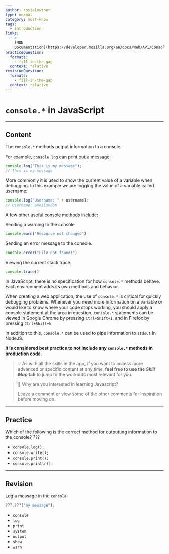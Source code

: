 ```yaml
---
author: rosielowther
type: normal
category: must-know
tags:
  - introduction
links:
  - >-
    [MDN
    Documentation](https://developer.mozilla.org/en/docs/Web/API/Console/log){documentation}
practiceQuestion:
  formats:
    - fill-in-the-gap
  context: relative
revisionQuestion:
  formats:
    - fill-in-the-gap
  context: relative
---
```


# `console.*` in JavaScript


---

## Content

The `console.*` methods output information to a console.

For example, `console.log` can print out a message:

```js
console.log("This is my message");
// This is my message
```

More commonly it is used to show the current value of a variable when debugging. In this example we are logging the value of a variable called username:

```js
console.log("Username: " + username);
// Username: enkilondon
```

A few other useful console methods include:

Sending a warning to the console.

```js
console.warn("Resource not changed")
```

Sending an error message to the console.

```js
console.error("File not found!")
```

Viewing the current stack trace.

```js
console.trace()
```

In JavaScript, there is no specification for how `console.*` methods behave. Each environment adds its own methods and behavior.

When creating a web application, the use of `console.*` is critical for quickly debugging problems. Whenever you need more information on a variable or would like to know where your code stops working, you should apply a console statement at the area in question. `console.*` statements can be viewed in Google Chrome by pressing `Ctrl+Shift+i`, and in Firefox by pressing `Ctrl+Shift+k`.

In addition to this, `console.*` can be used to pipe information to `stdout` in NodeJS.

**It is considered best practice to not include any `console.*` methods in production code.**

> 💡 As with all the skills in the app, if you want to access more advanced or specific content at any time, **feel free to use the *Skill Map* tab** to jump to the workouts most relevant for you.

> 💬 Why are you interested in learning Javascript?
>
> Leave a comment or view some of the other comments for inspiration before moving on.


---

## Practice

Which of the following is the correct method for outputting information to the console? ???

- `console.log();`
- `console.write();`
- `console.print();`
- `console.println();`


---

## Revision

Log a message in the `console`:

```javascript
???.???("my message");
```

- `console`
- `log`
- `print`
- `system`
- `output`
- `show`
- `warn`
